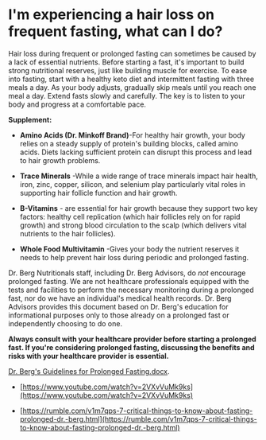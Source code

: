 # I'm experiencing a hair loss on frequent fasting, what can I do?

Hair loss during frequent or prolonged fasting can sometimes be caused by a lack of essential nutrients. Before starting a fast, it's important to build strong nutritional reserves, just like building muscle for exercise. To ease into fasting, start with a healthy keto diet and intermittent fasting with three meals a day. As your body adjusts, gradually skip meals until you reach one meal a day. Extend fasts slowly and carefully. The key is to listen to your body and progress at a comfortable pace.

**Supplement:**

- **Amino Acids (Dr. Minkoff Brand)**\-For healthy hair growth, your body relies on a steady supply of protein's building blocks, called amino acids. Diets lacking sufficient protein can disrupt this process and lead to hair growth problems.

- **Trace Minerals** -While a wide range of trace minerals impact hair health, iron, zinc, copper, silicon, and selenium play particularly vital roles in supporting hair follicle function and hair growth.

- **B-Vitamins** - are essential for hair growth because they support two key factors: healthy cell replication (which hair follicles rely on for rapid growth) and strong blood circulation to the scalp (which delivers vital nutrients to the hair follicles).

- **Whole Food Multivitamin** -Gives your body the nutrient reserves it needs to help prevent hair loss during periodic and prolonged fasting.

Dr. Berg Nutritionals staff, including Dr. Berg Advisors, do *not* encourage prolonged fasting. We are not healthcare professionals equipped with the tests and facilities to perform the necessary monitoring during a prolonged fast, nor do we have an individual's medical health records. Dr. Berg Advisors provides this document based on Dr. Berg's education for informational purposes only to those already on a prolonged fast or independently choosing to do one.

**Always consult with your healthcare provider before starting a prolonged fast.  If you're considering prolonged fasting, discussing the benefits and risks with your healthcare provider is essential.**

[Dr. Berg's Guidelines for Prolonged Fasting.docx](https://realdrberg-my.sharepoint.com/:w:/g/personal/shawnh_drberg_com/EazcZ9dNJ6VDhEOO13hV0F8BnVvc-Ge6y2mYjpN-FnojYg?e=RHdisz&clickparams=eyJBcHBOYW1lIjoiVGVhbXMtRGVza3RvcCIsIkFwcFZlcnNpb24iOiI1MC8yNDAzMzEwMTgxNyIsIkhhc0ZlZGVyYXRlZFVzZXIiOmZhbHNlfQ%3D%3D).

- [https://www.youtube.com/watch?v=2VXvVuMk9ks](https://www.youtube.com/watch?v=2VXvVuMk9ks) 

- [https://rumble.com/v1m7qps-7-critical-things-to-know-about-fasting-prolonged-dr.-berg.html](https://rumble.com/v1m7qps-7-critical-things-to-know-about-fasting-prolonged-dr.-berg.html)